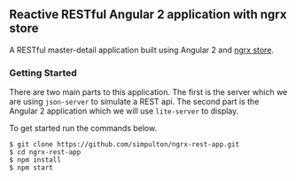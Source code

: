 ## Reactive RESTful Angular 2 application with ngrx store

A RESTful master-detail application built using Angular 2 and [ngrx store](https://github.com/ngrx/store).

### Getting Started

There are two main parts to this application. The first is the server which we are using `json-server` to simulate a REST api. The second part is the Angular 2 application which we will use `lite-server` to display.  

To get started run the commands below.

```
$ git clone https://github.com/simpulton/ngrx-rest-app.git
$ cd ngrx-rest-app
$ npm install
$ npm start
```
